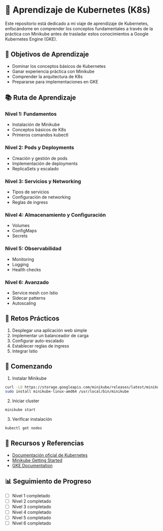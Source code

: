 # 🚀 Aprendizaje de Kubernetes (K8s)

Este repositorio está dedicado a mi viaje de aprendizaje de Kubernetes, enfocándome en comprender los conceptos fundamentales a través de la práctica con Minikube antes de trasladar estos conocimientos a Google Kubernetes Engine (GKE).

## 🎯 Objetivos de Aprendizaje

- Dominar los conceptos básicos de Kubernetes
- Ganar experiencia práctica con Minikube
- Comprender la arquitectura de K8s
- Prepararse para implementaciones en GKE

## 📚 Ruta de Aprendizaje

### Nivel 1: Fundamentos
- Instalación de Minikube
- Conceptos básicos de K8s
- Primeros comandos kubectl

### Nivel 2: Pods y Deployments
- Creación y gestión de pods
- Implementación de deployments
- ReplicaSets y escalado

### Nivel 3: Servicios y Networking
- Tipos de servicios
- Configuración de networking
- Reglas de ingress

### Nivel 4: Almacenamiento y Configuración
- Volumes
- ConfigMaps
- Secrets

### Nivel 5: Observabilidad
- Monitoring
- Logging
- Health checks

### Nivel 6: Avanzado
- Service mesh con Istio
- Sidecar patterns
- Autoscaling

## 💪 Retos Prácticos

1. Desplegar una aplicación web simple
2. Implementar un balanceador de carga
3. Configurar auto-escalado
4. Establecer reglas de ingress
5. Integrar Istio

## 🚦 Comenzando

1. Instalar Minikube
```bash
curl -LO https://storage.googleapis.com/minikube/releases/latest/minikube-linux-amd64
sudo install minikube-linux-amd64 /usr/local/bin/minikube
```

2. Iniciar cluster
```bash
minikube start
```

3. Verificar instalación
```bash
kubectl get nodes
```

## 📖 Recursos y Referencias

- [Documentación oficial de Kubernetes](https://kubernetes.io/docs/home/)
- [Minikube Getting Started](https://minikube.sigs.k8s.io/docs/start/)
- [GKE Documentation](https://cloud.google.com/kubernetes-engine/docs)

## 📊 Seguimiento de Progreso

- [ ] Nivel 1 completado
- [ ] Nivel 2 completado
- [ ] Nivel 3 completado
- [ ] Nivel 4 completado
- [ ] Nivel 5 completado
- [ ] Nivel 6 completado
